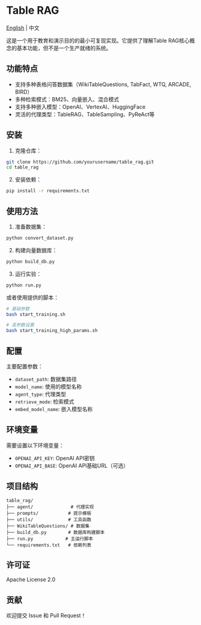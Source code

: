 # Table RAG

[English](README_EN.md) | 中文

这是一个用于教育和演示目的的最小可复现实现。它提供了理解Table RAG核心概念的基本功能，但不是一个生产就绪的系统。

## 功能特点

- 支持多种表格问答数据集（WikiTableQuestions, TabFact, WTQ, ARCADE, BIRD）
- 多种检索模式：BM25、向量嵌入、混合模式
- 支持多种嵌入模型：OpenAI、VertexAI、HuggingFace
- 灵活的代理类型：TableRAG、TableSampling、PyReAct等

## 安装

1. 克隆仓库：
```bash
git clone https://github.com/yourusername/table_rag.git
cd table_rag
```

2. 安装依赖：
```bash
pip install -r requirements.txt
```

## 使用方法

1. 准备数据集：
```bash
python convert_dataset.py
```

2. 构建向量数据库：
```bash
python build_db.py
```

3. 运行实验：
```bash
python run.py
```

或者使用提供的脚本：
```bash
# 基础参数
bash start_training.sh

# 高参数设置
bash start_training_high_params.sh
```

## 配置

主要配置参数：
- `dataset_path`: 数据集路径
- `model_name`: 使用的模型名称
- `agent_type`: 代理类型
- `retrieve_mode`: 检索模式
- `embed_model_name`: 嵌入模型名称

## 环境变量

需要设置以下环境变量：
- `OPENAI_API_KEY`: OpenAI API密钥
- `OPENAI_API_BASE`: OpenAI API基础URL（可选）

## 项目结构

```
table_rag/
├── agent/              # 代理实现
├── prompts/           # 提示模板
├── utils/             # 工具函数
├── WikiTableQuestions/ # 数据集
├── build_db.py        # 数据库构建脚本
├── run.py            # 主运行脚本
└── requirements.txt   # 依赖列表
```

## 许可证

Apache License 2.0

## 贡献

欢迎提交 Issue 和 Pull Request！
